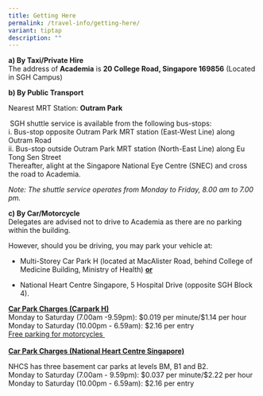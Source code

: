 ```yaml
---
title: Getting Here
permalink: /travel-info/getting-here/
variant: tiptap
description: ""
---
```

<p><strong>a) By Taxi/Private Hire<br></strong>The address of <strong>Academia</strong> is&nbsp;<strong>20 College Road, Singapore 169856</strong>&nbsp;(Located
in SGH Campus)</p>
<p></p>
<p><strong>b) By Public Transport</strong>
</p>
<p>Nearest MRT Station:&nbsp;<strong>Outram Park</strong>
</p>
<p><strong>&nbsp;</strong>SGH shuttle service is available from the following
bus-stops:
<br>i. Bus-stop opposite Outram Park MRT station (East-West Line) along Outram
Road
<br>ii. Bus-stop outside Outram Park MRT station (North-East Line) along Eu
Tong Sen Street
<br>Thereafter, alight at the Singapore National Eye Centre (SNEC) and cross
the road to Academia.</p>
<p><em>Note: The shuttle service operates from Monday to Friday, 8.00 am to 7.00 pm.</em>
</p>
<p></p>
<p><strong>c) By Car/Motorcycle</strong> 
<br>Delegates are advised not to&nbsp;drive to Academia&nbsp;as there are
no parking within the building.&nbsp;</p>
<p>However, should you be driving, you may park your vehicle at:&nbsp;</p>
<ul data-tight="true" class="tight">
<li>
<p>Multi-Storey&nbsp;Car Park H (located at MacAlister Road, behind College
of Medicine Building, Ministry of Health) <strong><u>or</u></strong>
</p>
</li>
<li>
<p>National Heart Centre Singapore, 5 Hospital Drive (opposite SGH Block
4).&nbsp;</p>
</li>
</ul>
<p></p>
<p><strong><u>Car Park Charges (Carpark H)</u></strong> 
<br>Monday to Saturday (7.00am -9.59pm): $0.019 per minute/$1.14 per hour
<br>Monday to Saturday (10.00pm -&nbsp;6.59am): $2.16 per entry
<br><u>Free parking for motorcycles&nbsp;</u> 
<br>
<br><strong><u>Car Park Charges (National Heart Centre Singapore)</u></strong>
</p>
<p>NHCS has three basement car parks at levels BM, B1&nbsp;and B2.
<br>Monday to Saturday (7.00am - 9.59pm): $0.037 per minute/$2.22 per hour
<br>Monday to Saturday (10.00pm -&nbsp;6.59am): $2.16 per entry</p>
<p></p>